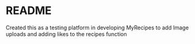 # README

Created this as a testing platform in developing MyRecipes to add Image uploads 
and adding likes to the recipes function